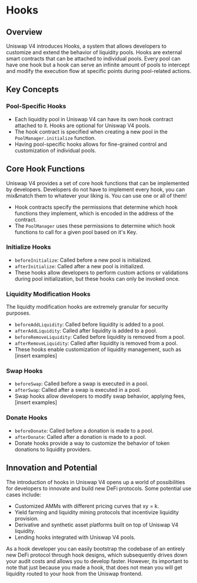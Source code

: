 # Hooks

## Overview

Uniswap V4 introduces Hooks, a system that allows developers to customize and extend the behavior of liquidity pools. 
Hooks are external smart contracts that can be attached to individual pools. Every pool can have one hook but a hook can serve an infinite amount of pools to intercept and modify the execution flow at specific points during pool-related actions.

## Key Concepts

### Pool-Specific Hooks

- Each liquidity pool in Uniswap V4 can have its own hook contract attached to it. Hooks are optional for Uniswap V4 pools. 
- The hook contract is specified when creating a new pool in the `PoolManager.initialize` function.
- Having pool-specific hooks allows for fine-grained control and customization of individual pools.

## Core Hook Functions
Uniswap V4 provides a set of core hook functions that can be implemented by developers. Developers do not have to implement
every hook, you can mix&match them to whatever your liking is. You can use one or all of them!

- Hook contracts specify the permissions that determine which hook functions they implement, which is encoded in the address of the contract.
- The `PoolManager` uses these permissions to determine which hook functions to call for a given pool based on it's Key.



### Initialize Hooks

- `beforeInitialize`: Called before a new pool is initialized.
- `afterInitialize`: Called after a new pool is initialized.
- These hooks allow developers to perform custom actions or validations during pool initialization, but these hooks can only be invoked once.

### Liquidity Modification Hooks
The liquidty modification hooks are extremely granular for security purposes. 

- `beforeAddLiquidity`: Called before liquidity is added to a pool.
- `afterAddLiquidity`: Called after liquidity is added to a pool.
- `beforeRemoveLiquidity`: Called before liquidity is removed from a pool.
- `afterRemoveLiquidity`: Called after liquidity is removed from a pool.
- These hooks enable customization of liquidity management, such as [insert examples]

### Swap Hooks

- `beforeSwap`: Called before a swap is executed in a pool.
- `afterSwap`: Called after a swap is executed in a pool.
- Swap hooks allow developers to modify swap behavior, applying fees, [insert examples]

### Donate Hooks

- `beforeDonate`: Called before a donation is made to a pool.
- `afterDonate`: Called after a donation is made to a pool.
- Donate hooks provide a way to customize the behavior of token donations to liquidity providers.

## Innovation and Potential

The introduction of hooks in Uniswap V4 opens up a world of possibilities for developers to innovate and build new DeFi protocols. Some potential use cases include:

- Customized AMMs with different pricing curves that xy = k.
- Yield farming and liquidity mining protocols that incentivize liquidity provision.
- Derivative and synthetic asset platforms built on top of Uniswap V4 liquidity.
- Lending hooks integrated with Uniswap V4 pools.


As a hook developer you can easily bootstrap the codebase of an entirely new DeFi protocol through hook designs, which subsequently drives down your audit costs and allows you to develop faster. However, its important to note that just because you made a hook, that does not mean you will get liquidity routed to your hook from the Uniswap frontend. 
